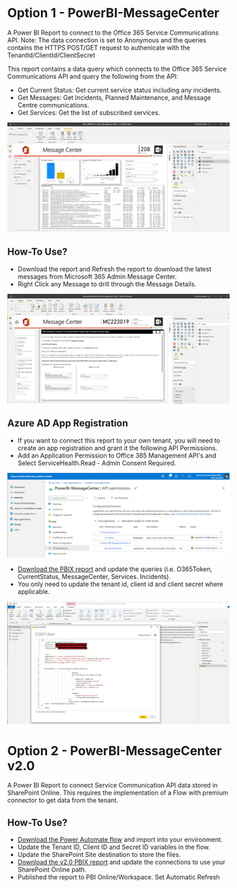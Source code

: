 
# Option 1 - PowerBI-MessageCenter
A Power BI Report to connect to the Office 365 Service Communications API. 
Note: The data connection is set to Anonymous and the queries contains the HTTPS POST/GET request to authenicate with the TenantId/ClientId/ClientSecret 

This report contains a data query which connects to the Office 365 Service Communications API and query the following from the API:

* Get Current Status: Get current service status including any incidents.
* Get Messages: Get Incidents, Planned Maintenance, and Message Centre communications.
* Get Services: Get the list of subscribed services.
<img src="https://github.com/M365-DenzilFernandes/M365-MessageCenter-PowerBI/blob/main/PBI-MessageCenter-1.png"  style="max-width:100%;">

## How-To Use?
* Download the report and Refresh the report to download the latest messages from Microsoft 365 Admin Message Center.
* Right Click any Message to drill through the Message Details.
<img src="https://github.com/M365-DenzilFernandes/M365-MessageCenter-PowerBI/blob/main/PBI-MessageCenter-2.png"  style="max-width:100%;">


## Azure AD App Registration
* If you want to connect this report to your own tenant, you will need to create an app registration and grant it the following API Permissions.
* Add an Application Permission to Office 365 Management API's and Select ServiceHealth.Read - Admin Consent Required.
<img src="https://github.com/M365-DenzilFernandes/M365-MessageCenter-PowerBI/blob/main/PBI-MessageCenter-4.png"  style="max-width:100%;">

* [Download the PBIX report](https://github.com/M365-DenzilFernandes/PowerBI-MessageCenter/raw/main/Microsoft365AdminCenter-MessageCenter-Public.pbix) and update the queries (i.e. O365Token, CurrentStatus, MessageCenter, Services. Incidents).
* You only need to update the tenant id, client id and client secret where applicable.
<img src="https://github.com/M365-DenzilFernandes/M365-MessageCenter-PowerBI/blob/main/PBI-MessageCenter-3.png"  style="max-width:100%;">

# Option 2 - PowerBI-MessageCenter v2.0 
A Power BI Report to connect Service Communication API data stored in SharePoint Online. This requires the implementation of a Flow with premium connector to get data from the tenant.

## How-To Use?
* [Download the Power Automate flow](https://github.com/M365-DenzilFernandes/PowerBI-MessageCenter/blob/main/PBI-ServiceCommunicationstoTextFile.zip) and import into your environment. 
* Update the Tenant ID, Client ID and Secret ID variables in the flow.
* Update the SharePoint Site destination to store the files.
* [Download the v2.0 PBIX report](https://github.com/M365-DenzilFernandes/PowerBI-MessageCenter/blob/main/Microsoft365AdminCenter-MessageCenter-Public-v2.0.pbix) and update the connections to use your SharePoint Online path. 
* Published the report to PBI Online/Workspace. Set Automatic Refresh

